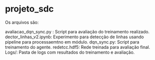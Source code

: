 # projeto_sdc
Os arquivos são:


avaliacao_dqn_sync.py : Script para avaliação do treinamento realizado.
dector_linhas_v2.ipynb: Experimento para detecção de linhas usando pipeline para processaemtno em módulo.
dqn_sync.py: Script para treinamento do agente.
redetcc.hdf5: Rede treinada para avaliação final.
Logs/: Pasta de logs com resultados do treinamento e avaliação.
